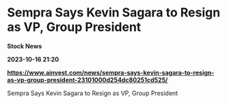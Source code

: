 # Sempra Says Kevin Sagara to Resign as VP, Group President
**Stock News**

**2023-10-16 21:20**

**https://www.ainvest.com/news/sempra-says-kevin-sagara-to-resign-as-vp-group-president-23101000d254dc80251cd525/**

Sempra Says Kevin Sagara to Resign as VP, Group President